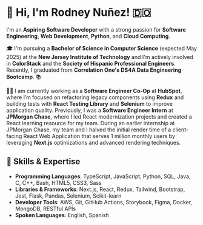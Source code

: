 # 👋 Hi, I'm Rodney Nuñez! 🇩🇴

I'm an **Aspiring Software Developer** with a strong passion for **Software Engineering**, **Web Development**, **Python**, and **Cloud Computing**.

🎓 I'm pursuing a **Bachelor of Science in Computer Science** (expected May 2025) at the **New Jersey Institute of Technology** and I'm actively involved in **ColorStack** and the **Society of Hispanic Professional Engineers**. Recently, I graduated from **Correlation One's DS4A Data Engineering Bootcamp**. 📚

👨‍💻 I am currently working as a **Software Engineer Co-Op** at **HubSpot**, where I’m focused on refactoring legacy components using **Redux** and building tests with **React Testing Library** and **Selenium** to improve application quality. Previously, I was a **Software Engineer Intern** at **JPMorgan Chase**, where I led React modernization projects and created a React learning resource for my team. During an earlier internship at JPMorgan Chase, my team and I halved the initial render time of a client-facing React Web Application that serves 1 million monthly users by leveraging **Next.js** optimizations and advanced rendering techniques.

## 🧠 Skills & Expertise

* **Programming Languages**: TypeScript, JavaScript, Python, SQL, Java, C, C++, Bash, HTML5, CSS3, Sass
* **Libraries & Frameworks**: Next.js, React, Redux, Tailwind, Bootstrap, Jest, Flask, Pandas, Selenium, Scikit-learn
* **Developer Tools**: AWS, Git, GitHub Actions, Storybook, Figma, Docker, MongoDB, RESTful APIs
* **Spoken Languages**: English, Spanish

<!--
**rod608/rod608** is a ✨ _special_ ✨ repository because its `README.md` (this file) appears on your GitHub profile.

Here are some ideas to get you started:
- 🔭 I’m currently working on ...
- 🌱 I’m currently learning ...
- 👯 I’m looking to collaborate on ...
- 🤔 I’m looking for help with ...
- 💬 Ask me about ...
- 📫 How to reach me: ...
- 😄 Pronouns: ...
- ⚡ Fun fact: ...
-->
